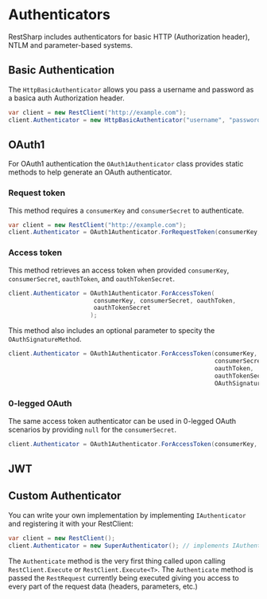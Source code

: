 # Authenticators

RestSharp includes authenticators for basic HTTP (Authorization header), 
NTLM and parameter-based systems. 

## Basic Authentication

The `HttpBasicAuthenticator` allows you pass a username and password as a basica auth Authorization header.

```csharp
var client = new RestClient("http://example.com");
client.Authenticator = new HttpBasicAuthenticator("username", "password");
```

## OAuth1

For OAuth1 authentication the `OAuth1Authenticator` class provides static methods to help generate an OAuth authenticator.

### Request token

This method requires a `consumerKey` and `consumerSecret` to authenticate.

```csharp
var client = new RestClient("http://example.com");
client.Authenticator = OAuth1Authenticator.ForRequestToken(consumerKey, consumerSecret);
```

### Access token

This method retrieves an access token when provided `consumerKey`, `consumerSecret`, `oauthToken`, and `oauthTokenSecret`.

```csharp
client.Authenticator = OAuth1Authenticator.ForAccessToken(
                        consumerKey, consumerSecret, oauthToken,
                        oauthTokenSecret
                       );
```

This method also includes an optional parameter to specity the `OAuthSignatureMethod`.
```csharp
client.Authenticator = OAuth1Authenticator.ForAccessToken(consumerKey, 
                                                          consumerSecret, 
                                                          oauthToken, 
                                                          oauthTokenSecret, 
                                                          OAuthSignatureMethod.PlainText);
```

### 0-legged OAuth

The same access token authenticator can be used in 0-legged OAuth scenarios by providing `null` for the `consumerSecret`.
```csharp
client.Authenticator = OAuth1Authenticator.ForAccessToken(consumerKey, null, oauthToken, oauthTokenSecret);
```

## JWT

## Custom Authenticator

You can write your own implementation by implementing `IAuthenticator` and 
registering it with your RestClient:

```csharp
var client = new RestClient();
client.Authenticator = new SuperAuthenticator(); // implements IAuthenticator
```

The `Authenticate` method is the very first thing called upon calling 
`RestClient.Execute` or `RestClient.Execute<T>`. 
The `Authenticate` method is passed the `RestRequest` currently being executed giving 
you access to  every part of the request data (headers, parameters, etc.)

